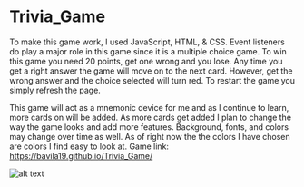 # Trivia_Game

To make this game work, I used JavaScript, HTML, & CSS. Event listeners do play a major role in this game since it is a multiple choice game. To win this game you need 20 points, get one wrong and you lose. Any time you get a right answer the game will move on to the next card. However, get the wrong answer and the choice selected will turn red. To restart the game you simply refresh the page. 


This game will act as a mnemonic device for me and as I continue to learn, more cards on will be added. As more cards get added I plan to change the way the game looks and add more features. Background, fonts, and colors may change over time as well. As of right now the the colors I have chosen are colors I find easy to look at.
Game link: https://bavila19.github.io/Trivia_Game/

![alt text](https://imgur.com/gallery/Wq9poJe)

